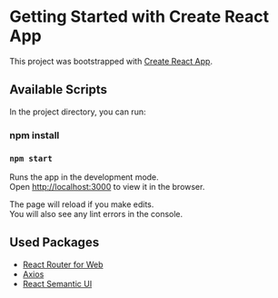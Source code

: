 # Getting Started with Create React App

This project was bootstrapped with [Create React App](https://github.com/facebook/create-react-app).

## Available Scripts

In the project directory, you can run:

### npm install

### `npm start`

Runs the app in the development mode.\
Open [http://localhost:3000](http://localhost:3000) to view it in the browser.

The page will reload if you make edits.\
You will also see any lint errors in the console.

## Used Packages
  - [React Router for Web](https://reactrouter.com/web/guides/quick-start)
  - [Axios](https://axios-http.com/)
  - [React Semantic UI](https://react.semantic-ui.com/)